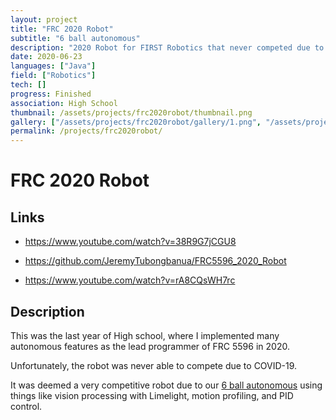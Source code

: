 ```yaml
---
layout: project
title: "FRC 2020 Robot"
subtitle: "6 ball autonomous"
description: "2020 Robot for FIRST Robotics that never competed due to COVID-19"
date: 2020-06-23
languages: ["Java"]
field: ["Robotics"]
tech: []
progress: Finished
association: High School
thumbnail: /assets/projects/frc2020robot/thumbnail.png
gallery: ["/assets/projects/frc2020robot/gallery/1.png", "/assets/projects/frc2020robot/gallery/2.png", "/assets/projects/frc2020robot/gallery/3.png"]
permalink: /projects/frc2020robot/
---
```


# FRC 2020 Robot

## Links

- <https://www.youtube.com/watch?v=38R9G7jCGU8>

- <https://github.com/JeremyTubongbanua/FRC5596_2020_Robot>

- <https://www.youtube.com/watch?v=rA8CQsWH7rc>

## Description

This was the last year of High school, where I implemented many autonomous features as the lead programmer of FRC 5596 in 2020.

Unfortunately, the robot was never able to compete due to COVID-19.

It was deemed a very competitive robot due to our [6 ball autonomous](https://www.youtube.com/watch?v=rA8CQsWH7rc) using things like vision processing with Limelight, motion profiling, and PID control.
